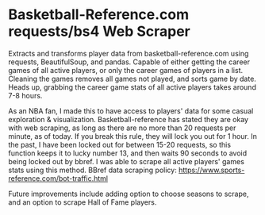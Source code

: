 # Basketball-Reference.com requests/bs4 Web Scraper
Extracts and transforms player data from basketball-reference.com using requests, BeautifulSoup, and pandas. Capable of either getting the career games of all active players, or only the career games of players in a list. Cleaning the games removes all games not played, and sorts game by date. Heads up, grabbing the career game stats of all active players takes around 7-8 hours.

As an NBA fan, I made this to have access to players' data for some casual exploration & visualization. Basketball-reference has stated they are okay with web scraping, as long as there are no more than 20 requests per minute, as of today. If you break this rule, they will lock you out for 1 hour. In the past, I have been locked out for between 15-20 requests, so this function keeps it to lucky number 13, and then waits 90 seconds to avoid being locked out by bbref. I was able to scrape all active players' games stats using this method. 
BBref data scraping policy: https://www.sports-reference.com/bot-traffic.html

Future improvements include adding option to choose seasons to scrape, and an option to scrape Hall of Fame players.
